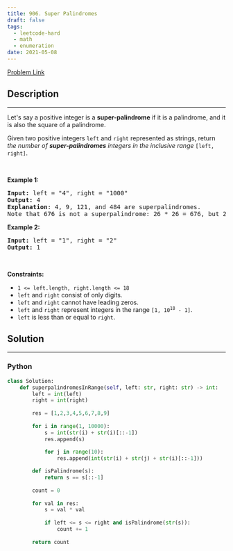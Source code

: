 ```yaml
---
title: 906. Super Palindromes
draft: false
tags: 
  - leetcode-hard
  - math
  - enumeration
date: 2021-05-08
---
```


[Problem Link](https://leetcode.com/problems/super-palindromes/)

## Description

---
<p>Let&#39;s say a positive integer is a <strong>super-palindrome</strong> if it is a palindrome, and it is also the square of a palindrome.</p>

<p>Given two positive integers <code>left</code> and <code>right</code> represented as strings, return <em>the number of <strong>super-palindromes</strong> integers in the inclusive range</em> <code>[left, right]</code>.</p>

<p>&nbsp;</p>
<p><strong class="example">Example 1:</strong></p>

<pre>
<strong>Input:</strong> left = &quot;4&quot;, right = &quot;1000&quot;
<strong>Output:</strong> 4
<strong>Explanation</strong>: 4, 9, 121, and 484 are superpalindromes.
Note that 676 is not a superpalindrome: 26 * 26 = 676, but 26 is not a palindrome.
</pre>

<p><strong class="example">Example 2:</strong></p>

<pre>
<strong>Input:</strong> left = &quot;1&quot;, right = &quot;2&quot;
<strong>Output:</strong> 1
</pre>

<p>&nbsp;</p>
<p><strong>Constraints:</strong></p>

<ul>
	<li><code>1 &lt;= left.length, right.length &lt;= 18</code></li>
	<li><code>left</code> and <code>right</code> consist of only digits.</li>
	<li><code>left</code> and <code>right</code> cannot have leading zeros.</li>
	<li><code>left</code> and <code>right</code> represent integers in the range <code>[1, 10<sup>18</sup> - 1]</code>.</li>
	<li><code>left</code> is less than or equal to <code>right</code>.</li>
</ul>


## Solution

---
### Python
``` py title='super-palindromes'
class Solution:
    def superpalindromesInRange(self, left: str, right: str) -> int:
        left = int(left)
        right = int(right)
        
        res = [1,2,3,4,5,6,7,8,9]
        
        for i in range(1, 10000):
            s = int(str(i) + str(i)[::-1])
            res.append(s)
            
            for j in range(10):
                res.append(int(str(i) + str(j) + str(i)[::-1]))

        def isPalindrome(s):
            return s == s[::-1]
        
        count = 0
        
        for val in res:
            s = val * val
            
            if left <= s <= right and isPalindrome(str(s)):
                count += 1
        
        return count
```

